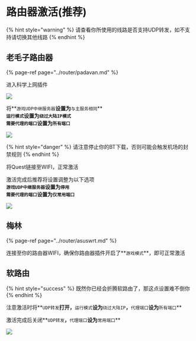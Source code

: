 # 路由器激活\(推荐\)

{% hint style="warning" %}
请查看你所使用的线路是否支持UDP转发，如不支持请切换其他线路
{% endhint %}

## 老毛子路由器

{% page-ref page="../router/padavan.md" %}

进入科学上网插件

![](https://cdn.jsdelivr.net/gh/EYW-015/Oculus-guide-China/pdv/pdv2.png)

将**`游戏UDP中继服务器`**设置为**`与主服务相同`**  
**`运行模式`**设置为**`绕过大陆IP模式`**  
**`需要代理的端口`**设置为**`所有端口`**

![](https://cdn.jsdelivr.net/gh/EYW-015/Oculus-guide-China/pdv/pdv3.png)

{% hint style="danger" %}
请注意停止你的BT下载，否则可能会触发机场的封禁规则
{% endhint %}

将Quest链接至WIFI，正常激活

激活完成后推荐将设置调整为以下选项  
**`游戏UDP中继服务器`**设置为**`停用`**  
**`需要代理的端口`**设置为**`仅常用端口`**

![](https://cdn.jsdelivr.net/gh/EYW-015/Oculus-guide-China/pdv/pdv4.png)

## 梅林

{% page-ref page="../router/asuswrt.md" %}

连接至你的路由器WIFI，确保你路由器插件开启了**`游戏模式`**，即可正常激活

## 软路由

{% hint style="success" %}
既然你已经会折腾软路由了，那这点设置难不倒你
{% endhint %}

注意激活时将**`UDP转发`**打开，**`运行模式`**设为**`绕过大陆IP`**，**`代理端口`**设为**`所有端口`**

激活完成后关闭**`UDP转发`**，**`代理端口`**设为**`常用端口`**

![](https://cdn.jsdelivr.net/gh/EYW-015/Oculus-guide-China/openwrt/op1.png)

